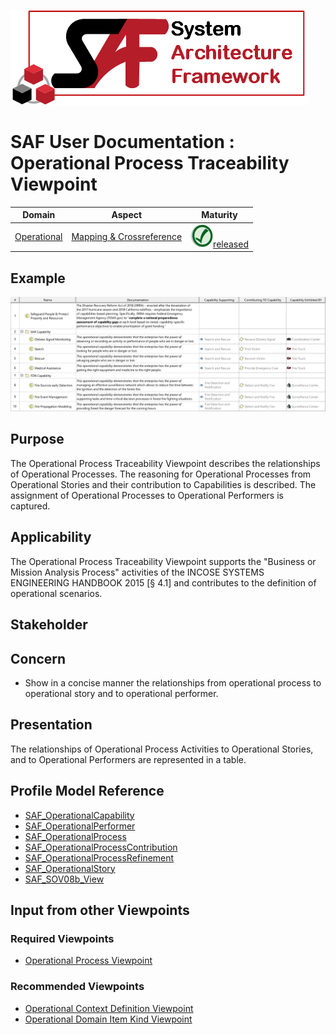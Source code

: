 ![System Architecture Framework](../diagrams/Logo_SAF.png)
# SAF User Documentation : Operational Process Traceability Viewpoint
|**Domain**|**Aspect**|**Maturity**|
| --- | --- | --- |
|[Operational](../domains.md#Domain-Operational)|[Mapping & Crossreference](../aspects.md#Aspect-Mapping-&-Crossreference)|![Released](../diagrams/Symbol_confirmed.svg.png )[released](../using-saf/maturity.md#released)|
## Example
![SAR and FDN Capability Traceability Table](../diagrams/SAR-and-FDN-Capability-Traceability-Table.svg)
## Purpose
The Operational Process Traceability Viewpoint describes the relationships of Operational Processes. The reasoning for Operational Processes from Operational Stories and their contribution to Capabilities is described. The assignment of Operational Processes to Operational Performers is captured.
## Applicability
The Operational Process Traceability Viewpoint supports the "Business or Mission Analysis Process" activities of the INCOSE SYSTEMS ENGINEERING HANDBOOK 2015 [§ 4.1] and contributes to the definition of operational scenarios.
## Stakeholder
## Concern
* Show in a concise manner the relationships from operational process to operational story and to operational performer.
## Presentation
The relationships of Operational Process Activities to Operational Stories, and to Operational Performers are represented in a table.

## Profile Model Reference
* [SAF_OperationalCapability](../stereotypes.md#SAF_OperationalCapability)
* [SAF_OperationalPerformer](../stereotypes.md#SAF_OperationalPerformer)
* [SAF_OperationalProcess](../stereotypes.md#SAF_OperationalProcess)
* [SAF_OperationalProcessContribution](../stereotypes.md#SAF_OperationalProcessContribution)
* [SAF_OperationalProcessRefinement](../stereotypes.md#SAF_OperationalProcessRefinement)
* [SAF_OperationalStory](../stereotypes.md#SAF_OperationalStory)
* [SAF_SOV08b_View](../stereotypes.md#SAF_SOV08b_View)
## Input from other Viewpoints
### Required Viewpoints
* [Operational Process Viewpoint](Operational-Process-Viewpoint.md)
### Recommended Viewpoints
* [Operational Context Definition Viewpoint](Operational-Context-Definition-Viewpoint.md)
* [Operational Domain Item Kind Viewpoint](Operational-Domain-Item-Kind-Viewpoint.md)
